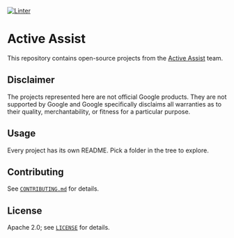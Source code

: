 [![Linter](https://github.com/GoogleCloudPlatform/active-assist/actions/workflows/linter.yml/badge.svg?branch=main)](https://github.com/GoogleCloudPlatform/active-assist/actions/workflows/linter.yml)

# Active Assist

This repository contains open-source projects from the [Active Assist](https://cloud.google.com/solutions/active-assist) team.

## Disclaimer

The projects represented here are not official Google products. They are not supported by
Google and Google specifically disclaims all warranties as to their quality,
merchantability, or fitness for a particular purpose.

## Usage

Every project has its own README. Pick a folder in the tree to explore.

## Contributing

See [`CONTRIBUTING.md`](CONTRIBUTING.md) for details.

## License

Apache 2.0; see [`LICENSE`](LICENSE) for details.

